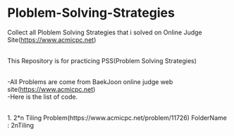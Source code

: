 
# Ploblem-Solving-Strategies

Collect all Ploblem Solving Strategies that i solved on Online Judge Site(https://www.acmicpc.net)<br><br>

This Repository is for practicing PSS(Problem Solving Strategies)<br><br>

-All Problems are come from BaekJoon online judge web site(https://www.acmicpc.net)<br>
-Here is the list of code.<br><br>
<p>
         1. 2*n Tiling Problem(https://www.acmicpc.net/problem/11726)   FolderName <a>: 2nTiling </a><br>
    
